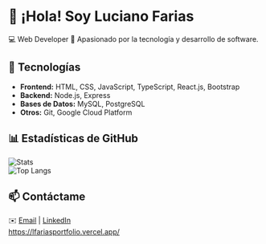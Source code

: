 # 👋 ¡Hola! Soy Luciano Farias  
💻 Web Developer
🚀 Apasionado por la tecnología y desarrollo de software.  

## 📌 Tecnologías  
- **Frontend:** HTML, CSS, JavaScript, TypeScript, React.js, Bootstrap  
- **Backend:** Node.js, Express  
- **Bases de Datos:** MySQL, PostgreSQL  
- **Otros:** Git, Google Cloud Platform  

## 📊 Estadísticas de GitHub  
![Stats](https://github-readme-stats.vercel.app/api?username=LucianooF&show_icons=true&theme=tokyonight)  
![Top Langs](https://github-readme-stats.vercel.app/api/top-langs/?username=LucianooF&layout=compact&theme=tokyonight)  

## 📫 Contáctame  
✉️ [Email](mailto:lucianofarias544@gmail.com) | [LinkedIn](https://www.linkedin.com/in/lucianofarias)  
https://lfariasportfolio.vercel.app/
<!--

**LucianooF/LucianooF** is a ✨ _special_ ✨ repository because its `README.md` (this file) appears on your GitHub profile.

Here are some ideas to get you started:

- 🔭 I’m currently working on ...
- 🌱 I’m currently learning ...
- 👯 I’m looking to collaborate on ...
- 🤔 I’m looking for help with ...
- 💬 Ask me about ...
- 📫 How to reach me: ...
- 😄 Pronouns: ...
- ⚡ Fun fact: ...
-->
